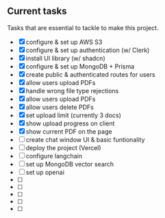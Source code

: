 ## Current tasks

Tasks that are essential to tackle to make this project.

- [x] configure & set up AWS S3
- [x] configure & set up authentication (w/ Clerk)
- [x] install UI library (w/ shadcn)
- [x] configure & set up MongoDB + Prisma
- [x] create public & authenticated routes for users
- [x] allow users upload PDFs
- [x] handle wrong file type rejections
- [x] allow users upload PDFs
- [x] allow users delete PDFs
- [x] set upload limit (currently 3 docs)
- [x] show upload progress on client
- [x] show current PDF on the page
- [ ] create chat window UI & basic funtionality
- [ ] deploy the project (Vercel)
- [ ] configure langchain
- [ ] set up MongoDB vector search
- [ ] set up openai
- [ ]
- [ ]
- [ ]
- [ ]
- [ ]
